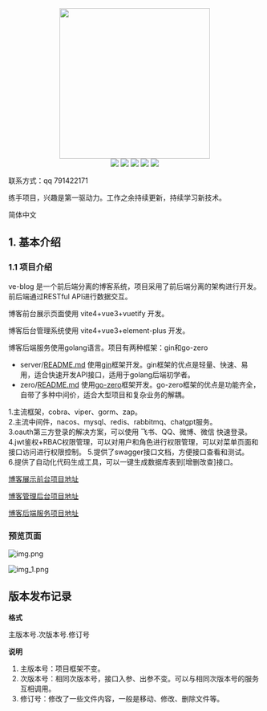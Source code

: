 <div align=center>
<img src="https://mms1.baidu.com/it/u=2815887849,1501151317&fm=253&app=138&f=JPEG" width=300" height="300" />
</div>
<div align=center>
<img src="https://img.shields.io/badge/golang-1.20-blue"/>
<img src="https://img.shields.io/badge/gin-1.9.0-lightBlue"/>
<img src="https://img.shields.io/badge/gorm-1.24.7-red"/>
<img src="https://img.shields.io/badge/redis-9.0.2-brightgreen"/>
<img src="https://img.shields.io/badge/swagger-v1.5.3-green"/>

</div>

联系方式：qq 791422171

练手项目，兴趣是第一驱动力。工作之余持续更新，持续学习新技术。

简体中文

## 1. 基本介绍

### 1.1 项目介绍

ve-blog 是一个前后端分离的博客系统，项目采用了前后端分离的架构进行开发。前后端通过RESTful API进行数据交互。

博客前台展示页面使用 vite4+vue3+vuetify 开发。

博客后台管理系统使用 vite4+vue3+element-plus 开发。

博客后端服务使用golang语言。项目有两种框架：gin和go-zero

+ server/[README.md](server/README.md) 使用[gin](https://github.com/gin-gonic/gin)框架开发。gin框架的优点是轻量、快速、易用，适合快速开发API接口，适用于golang后端初学者。
+ zero/[README.md](server/README.md) 使用[go-zero](https://github.com/zeromicro/go-zero)框架开发。go-zero框架的优点是功能齐全，自带了多种中间价，适合大型项目和复杂业务的解耦。

1.主流框架，cobra、viper、gorm、zap。   
2.主流中间件，nacos、mysql、redis、rabbitmq、chatgpt服务。    
3.oauth第三方登录的解决方案，可以使用 飞书、QQ、微博、微信 快速登录。    
4.jwt鉴权+RBAC权限管理，可以对用户和角色进行权限管理，可以对菜单页面和接口访问进行权限控制。
5.提供了swagger接口文档，方便接口查看和测试。   
6.提供了自动化代码生成工具，可以一键生成数据库表到[增删改查]接口。

[博客展示前台项目地址](https://github.com/ve-weiyi/ve-blog-vite)

[博客管理后台项目地址](https://github.com/ve-weiyi/ve-admin-vite)

[博客后端服务项目地址](https://github.com/ve-weiyi/ve-blog-golang)

### 预览页面

![img.png](images/img.png)

![img_1.png](images/img_1.png)

## 版本发布记录
**格式**

主版本号.次版本号.修订号

**说明**

1. 主版本号：项目框架不变。
2. 次版本号：相同次版本号，接口入参、出参不变。可以与相同次版本号的服务互相调用。
3. 修订号：修改了一些文件内容，一般是移动、修改、删除文件等。
